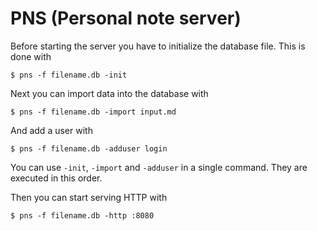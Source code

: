 PNS (Personal note server)
==========================

Before starting the server you have to initialize the database
file. This is done with

```
$ pns -f filename.db -init
```

Next you can import data into the database with

```
$ pns -f filename.db -import input.md
```

And add a user with

```
$ pns -f filename.db -adduser login
```

You can use `-init`, `-import` and `-adduser` in a single
command. They are executed in this order.

Then you can start serving HTTP with

```
$ pns -f filename.db -http :8080
```
